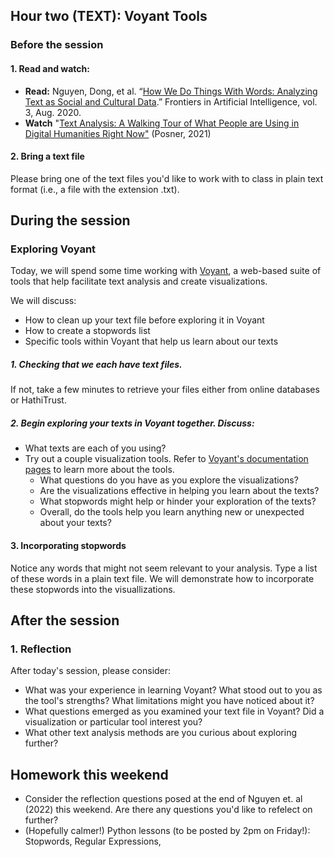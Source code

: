 ## Hour two (TEXT): Voyant Tools

### Before the session
#### 1. Read and watch:
* **Read:** Nguyen, Dong, et al. “[How We Do Things With Words: Analyzing Text as Social and Cultural Data](https://doi.org/10.3389/frai.2020.00062).” Frontiers in Artificial Intelligence, vol. 3, Aug. 2020.
* **Watch** "[Text Analysis: A Walking Tour of What People are Using in Digital Humanities Right Now"](https://www.youtube.com/watch?v=X5eAULsBm0w) (Posner, 2021)

#### 2. Bring a text file
Please bring one of the text files you'd like to work with to class in plain text format (i.e., a file with the extension .txt). 

## During the session

### Exploring Voyant
Today, we will spend some time working with [Voyant](https://voyant-tools.org/), a web-based suite of tools that help facilitate text analysis and create visualizations.

We will discuss:
* How to clean up your text file before exploring it in Voyant
* How to create a stopwords list
* Specific tools within Voyant that help us learn about our texts

##### 1. Checking that we each have text files.
If not, take a few minutes to retrieve your files either from online databases or HathiTrust.

##### 2. Begin exploring your texts in Voyant together. Discuss:
* What texts are each of you using?
* Try out a couple visualization tools. Refer to [Voyant's documentation pages](https://voyant-tools.org/docs/#!/guide/start) to learn more about the tools.
  * What questions do you have as you explore the visualizations?
  * Are the visualizations effective in helping you learn about the texts?
  * What stopwords might help or hinder your exploration of the texts?
  * Overall, do the tools help you learn anything new or unexpected about your texts?


#### 3. Incorporating stopwords
Notice any words that might not seem relevant to your analysis. Type a list of these words in a plain text file. We will demonstrate how to incorporate these stopwords into the visuallizations.

## After the session

### 1. Reflection
After today's session, please consider:
* What was your experience in learning Voyant? What stood out to you as the tool's strengths? What limitations might you have noticed about it?
* What questions emerged as you examined your text file in Voyant? Did a visualization or particular tool interest you?
* What other text analysis methods are you curious about exploring further?

## Homework this weekend
* Consider the reflection questions posed at the end of Nguyen et. al (2022) this weekend. Are there any questions you'd like to refelect on further?
* (Hopefully calmer!) Python lessons (to be posted by 2pm on Friday!): Stopwords, Regular Expressions, 

